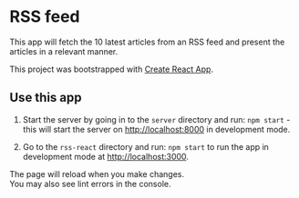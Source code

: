 # RSS feed

This app will fetch the 10 latest articles from an RSS feed and present the articles in a relevant manner.

This project was bootstrapped with [Create React App](https://github.com/facebook/create-react-app).

## Use this app

1. Start the server by going in to the `server` directory and run: `npm start` - this will start the server on [http://localhost:8000](http://localhost:8000) in development mode.

2. Go to the `rss-react` directory and run: `npm start` to run the app in development mode at [http://localhost:3000](http://localhost:3000).

The page will reload when you make changes.\
You may also see lint errors in the console.